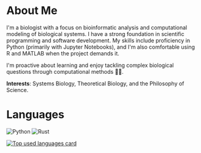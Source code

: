 # About Me

I'm a biologist with a focus on bioinformatic analysis and computational modeling of biological systems. I have a strong foundation in scientific programming and software development. My skills include proficiency in Python (primarily with Jupyter Notebooks), and I'm also comfortable using R and MATLAB when the project demands it.

I'm proactive about learning and enjoy tackling complex biological questions through computational methods 👾🧬.

__Interests__: Systems Biology, Theoretical Biology, and the Philosophy of Science.

# Languages

![Python](https://img.shields.io/badge/-Python-646464?logo=python&labelColor=fcdd55)
![Rust](https://img.shields.io/badge/-Rust-B7410E?logo=rust&logoColor=28282B&labelColor=white)


<a target="_blank=" href="https://github.com/hdescobarh/github-readme-stats">
  <img align="center" alt="Top used languages card" src="https://github-readme-stats-tan-theta-63.vercel.app/api/top-langs/?username=hdescobarh&cache_seconds=86400&size_weight=0.4&count_weight=0.6&exclude_repo=github-readme-stats,cadena_lagenerica_backend,cadena_lagenerica_frontend,Solution-to-Linear-Algebra-Done-Wrong,explorando-typescript&theme=dracula"/>
</a>
